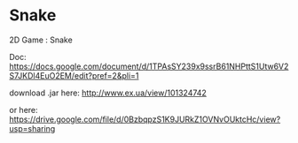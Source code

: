 # Snake
2D Game : Snake

Doc: https://docs.google.com/document/d/1TPAsSY239x9ssrB61NHPttS1Utw6V2S7JKDl4EuO2EM/edit?pref=2&pli=1

download .jar here: http://www.ex.ua/view/101324742

or here: https://drive.google.com/file/d/0BzbqpzS1K9JURkZ1OVNvOUktcHc/view?usp=sharing

